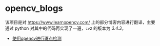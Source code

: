 # opencv_blogs

该项目是对 <https://www.learnopencv.com/> 上的部分博客内容进行翻译，主要通过 python 对其中的代码再实现了一遍，`cv2` 的版本为 *3.4.3*。


- [使用opencv进行斑点检测](/blogs/blob_detection.md)
